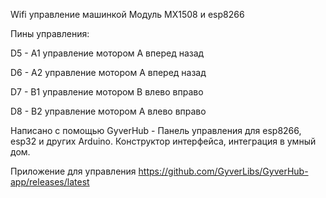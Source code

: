  Wifi управление машинкой Модуль MX1508  и esp8266

 Пины управления:
 
D5 - A1 управление мотором A вперед назад

D6 - A2 управление мотором A вперед назад

D7 - B1 управление мотором B влево вправо

D8 - B2 управление мотором A влево вправо

Написано с помощью GyverHub - Панель управления для esp8266, esp32 и других Arduino. Конструктор интерфейса, интеграция в умный дом.

Приложение для управления https://github.com/GyverLibs/GyverHub-app/releases/latest
